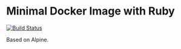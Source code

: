 # Minimal Docker Image with Ruby

[![Build Status](https://semaphoreci.com/api/v1/inz/alpine-ruby/branches/master/shields_badge.svg)](https://semaphoreci.com/inz/alpine-ruby)


Based on Alpine.